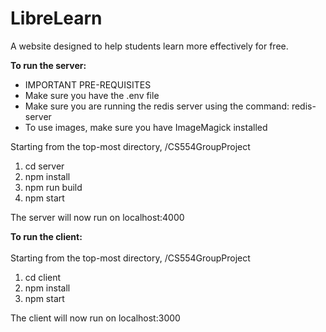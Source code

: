 # LibreLearn
A website designed to help students learn more effectively for free.

**To run the server:**
* IMPORTANT PRE-REQUISITES 
* Make sure you have the .env file
* Make sure you are running the redis server using the command: redis-server
* To use images, make sure you have ImageMagick installed

Starting from the top-most directory, /CS554GroupProject

1. cd server 
2. npm install
3. npm run build
4. npm start

The server will now run on localhost:4000
<br>


**To run the client:**  
<br>
Starting from the top-most directory, /CS554GroupProject
1. cd client
2. npm install
3. npm start

The client will now run on localhost:3000


